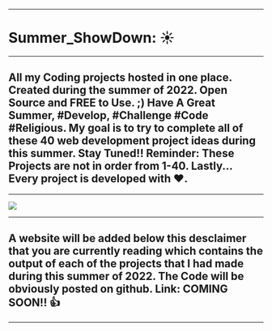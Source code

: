 <hr>
<h1>Summer_ShowDown: ☀</h1>
<hr>

## All my Coding projects hosted in one place. Created during the summer of 2022. Open Source and FREE to Use. ;) Have A Great Summer, #Develop, #Challenge #Code #Religious. My goal is to try to complete all of these 40 web development project ideas during this summer. Stay Tuned!! Reminder: These Projects are not in order from 1-40. Lastly... Every project is developed with ❤. 
<hr>

<img src="https://user-images.githubusercontent.com/95515701/172516985-6a7e7ebf-0171-475c-a73e-398a1a5813d2.jpg">
<hr>

## A website will be added below this desclaimer that you are currently reading which contains the output of each of the projects that I had made during this summer of 2022. The Code will be obviously posted on github. Link: COMING SOON!! 👍
<hr>
